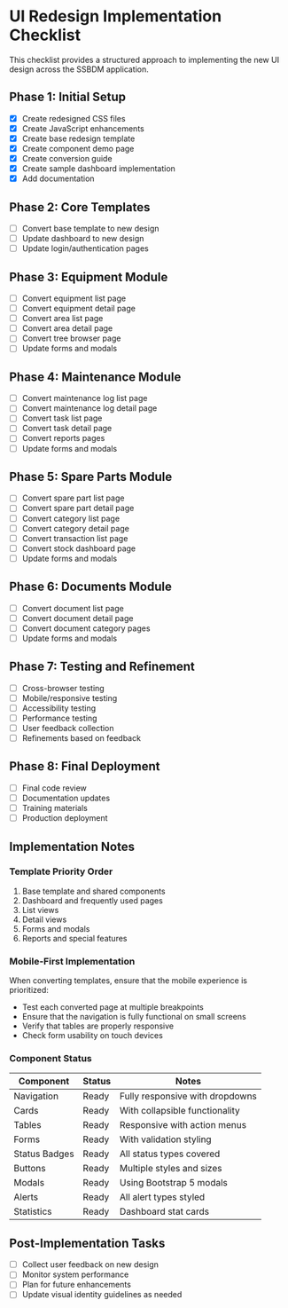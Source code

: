 # UI Redesign Implementation Checklist

This checklist provides a structured approach to implementing the new UI design across the SSBDM application.

## Phase 1: Initial Setup

- [x] Create redesigned CSS files
- [x] Create JavaScript enhancements
- [x] Create base redesign template
- [x] Create component demo page
- [x] Create conversion guide
- [x] Create sample dashboard implementation
- [x] Add documentation

## Phase 2: Core Templates

- [ ] Convert base template to new design
- [ ] Update dashboard to new design
- [ ] Update login/authentication pages

## Phase 3: Equipment Module

- [ ] Convert equipment list page
- [ ] Convert equipment detail page
- [ ] Convert area list page
- [ ] Convert area detail page
- [ ] Convert tree browser page
- [ ] Update forms and modals

## Phase 4: Maintenance Module

- [ ] Convert maintenance log list page
- [ ] Convert maintenance log detail page
- [ ] Convert task list page
- [ ] Convert task detail page
- [ ] Convert reports pages
- [ ] Update forms and modals

## Phase 5: Spare Parts Module

- [ ] Convert spare part list page
- [ ] Convert spare part detail page
- [ ] Convert category list page
- [ ] Convert category detail page
- [ ] Convert transaction list page
- [ ] Convert stock dashboard page
- [ ] Update forms and modals

## Phase 6: Documents Module

- [ ] Convert document list page
- [ ] Convert document detail page
- [ ] Convert document category pages
- [ ] Update forms and modals

## Phase 7: Testing and Refinement

- [ ] Cross-browser testing
- [ ] Mobile/responsive testing
- [ ] Accessibility testing
- [ ] Performance testing
- [ ] User feedback collection
- [ ] Refinements based on feedback

## Phase 8: Final Deployment

- [ ] Final code review
- [ ] Documentation updates
- [ ] Training materials
- [ ] Production deployment

## Implementation Notes

### Template Priority Order

1. Base template and shared components
2. Dashboard and frequently used pages
3. List views
4. Detail views
5. Forms and modals
6. Reports and special features

### Mobile-First Implementation

When converting templates, ensure that the mobile experience is prioritized:

- Test each converted page at multiple breakpoints
- Ensure that the navigation is fully functional on small screens
- Verify that tables are properly responsive
- Check form usability on touch devices

### Component Status

| Component | Status | Notes |
|-----------|--------|-------|
| Navigation | Ready | Fully responsive with dropdowns |
| Cards | Ready | With collapsible functionality |
| Tables | Ready | Responsive with action menus |
| Forms | Ready | With validation styling |
| Status Badges | Ready | All status types covered |
| Buttons | Ready | Multiple styles and sizes |
| Modals | Ready | Using Bootstrap 5 modals |
| Alerts | Ready | All alert types styled |
| Statistics | Ready | Dashboard stat cards |

## Post-Implementation Tasks

- [ ] Collect user feedback on new design
- [ ] Monitor system performance
- [ ] Plan for future enhancements
- [ ] Update visual identity guidelines as needed 